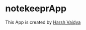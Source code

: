 # notekeeprApp
This App is created by <a href = "https://www.instagram.com/harsh._.vaidya/"> Harsh Vaidya </a>

